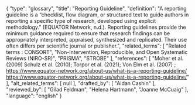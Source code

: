 {
    "type": "glossary",
    "title": "Reporting Guideline",
    "definition": "A reporting guideline is a “checklist, flow diagram, or structured text to guide authors in reporting a specific type of research, developed using explicit methodology.” (EQUATOR Network, n.d.). Reporting guidelines provide the minimum guidance required to ensure that research findings can be appropriately interpreted, appraised, synthesized and replicated. Their use often differs per scientific journal or publisher.",
    "related_terms": [
        "Related terms :  CONSORT",
        "Non-Intervention, Reproducible, and Open Systematic Reviews (NIRO-SR)",
        "PRISMA",
        "STROBE"
    ],
    "references": [
        "Moher et al. (2009) Schulz et al. (2010); Torpor et al. (2021); Von Elm et al. (2007) ; https://www.equator-network.org/about-us/what-is-a-reporting-guideline/ https://www.equator-network.org/about-us/what-is-a-reporting-guideline/"
    ],
    "alt_related_terms": [
        null
    ],
    "drafted_by": [
        "Aidan Cashin"
    ],
    "reviewed_by": [
        "Gilad Feldman",
        "Helena Hartmann",
        "Joanne McCuaig"
    ],
    "language": "english"
}